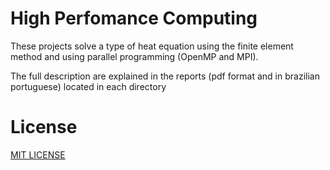 # High Perfomance Computing

These projects solve a type of heat equation using the finite element method and using parallel programming (OpenMP and MPI). 

The full description are explained in the reports (pdf format and in brazilian portuguese) located in each directory

# License
[MIT LICENSE](License)